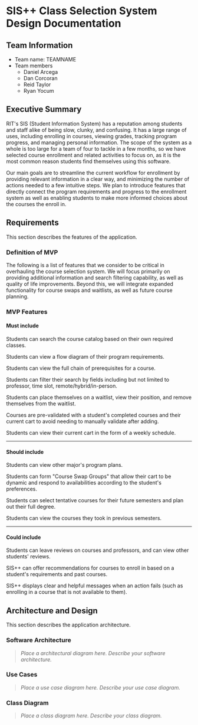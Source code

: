 # SIS++ Class Selection System Design Documentation
## Team Information
* Team name: TEAMNAME
* Team members
  * Daniel Arcega
  * Dan Corcoran
  * Reid Taylor
  * Ryan Yocum

## Executive Summary

RIT's SIS (Student Information System) has a reputation among students and staff alike of being slow, clunky, and confusing. It has a large range of uses, including enrolling in courses, viewing grades, tracking program progress, and managing personal information. The scope of the system as a whole is too large for a team of four to tackle in a few months, so we have selected course enrollment and related activities to focus on, as it is the most common reason students find themselves using this software.

Our main goals are to streamline the current workflow for enrollment by providing relevant information in a clear way, and minimizing the number of actions needed to a few intuitive steps. We plan to introduce features that directly connect the program requirements and progress to the enrollment system as well as enabling students to make more informed choices about the courses the enroll in.

## Requirements

This section describes the features of the application.

### Definition of MVP

The following is a list of features that we consider to be critical in overhauling the course selection system. We will focus primarily on providing additional information and search filtering capability, as well as quality of life improvements. Beyond this, we will integrate expanded functionality for course swaps and waitlists, as well as future course planning.

### MVP Features

#### Must include

Students can search the course catalog based on their own required classes.

Students can view a flow diagram of their program requirements.

Students can view the full chain of prerequisites for a course.

Students can filter their search by fields including but not limited to professor, time slot, remote/hybrid/in-person.

Students can place themselves on a waitlist, view their position, and remove themselves from the waitlist.

Courses are pre-validated with a student's completed courses and their current cart to avoid needing to manually validate after adding.

Students can view their current cart in the form of a weekly schedule.

---

#### Should include

Students can view other major's program plans.

Students can form "Course Swap Groups" that allow their cart to be dynamic and respond to availabilities according to the student's preferences.

Students can select tentative courses for their future semesters and plan out their full degree.

Students can view the courses they took in previous semesters.

---

#### Could include 

Students can leave reviews on courses and professors, and can view other students' reviews.

SIS++ can offer recommendations for courses to enroll in based on a student's requirements and past courses.

SIS++ displays clear and helpful messages when an action fails (such as enrolling in a course that is not available to them).

## Architecture and Design

This section describes the application architecture.

### Software Architecture
> _Place a architectural diagram here._
> _Describe your software architecture._


### Use Cases
> _Place a use case diagram here._
> _Describe your use case diagram._


### Class Diagram
> _Place a class diagram here._
> _Describe your class diagram._
